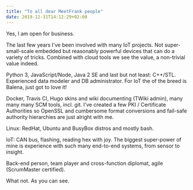```yaml
---
title: "To all dear MeetFrank people"
date: 2019-12-31T14:12:29+02:00
---
```


Yes, I am open for business.

The last few years I've been involved with many IoT projects. Not super-small-scale embedded but reasonably powerful devices that can do a variety of tricks. Combined with cloud tools we see the value, a non-trivial value indeed.

Python 3, JavaScript/Node, Java 2 SE and last but not least: C++/STL. Experienced data modeler and DB administrator. For IoT the of the breed is Balena, just got to love it!

Docker, Travis CI, Hugo skins and wiki documenting (TWiki admin), many many many SCM tools, incl. git. I've created a few PKI / Certificate Authorities so OpenSSL and cumbersome format conversions and fail-safe authority hierarchies are just alright with me. 

Linux: RedHat, Ubuntu and BusyBox distros and mostly bash.

IoT: CAN bus, flashing, reading hex with joy. The biggest super-power of mine is experience with such many end-to-end systems, from sensor to insight.

Back-end person, team player and cross-function diplomat, agile (ScrumMaster certified).

What not. As you can see.






